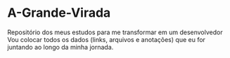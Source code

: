 # A-Grande-Virada
Repositório dos meus estudos para me transformar em um desenvolvedor
Vou colocar todos os dados (links, arquivos e anotações) que eu for juntando ao longo da minha jornada.
